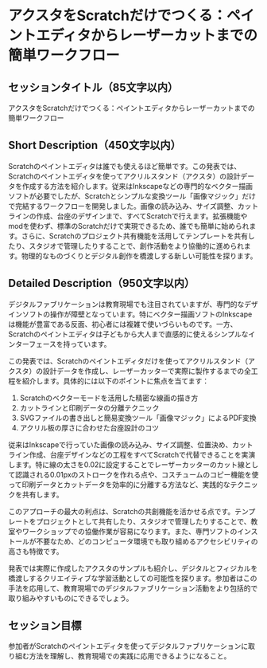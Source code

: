 # アクスタをScratchだけでつくる：ペイントエディタからレーザーカットまでの簡単ワークフロー

## セッションタイトル（85文字以内）
アクスタをScratchだけでつくる：ペイントエディタからレーザーカットまでの簡単ワークフロー

## Short Description（450文字以内）
Scratchのペイントエディタは誰でも使えるほど簡単です。この発表では、Scratchのペイントエディタを使ってアクリルスタンド（アクスタ）の設計データを作成する方法を紹介します。従来はInkscapeなどの専門的なベクター描画ソフトが必要でしたが、Scratchとシンプルな変換ツール「画像マジック」だけで完結するワークフローを開発しました。画像の読み込み、サイズ調整、カットラインの作成、台座のデザインまで、すべてScratchで行えます。拡張機能やmodを使わず、標準のScratchだけで実現できるため、誰でも簡単に始められます。さらに、Scratchのプロジェクト共有機能を活用してテンプレートを共有したり、スタジオで管理したりすることで、創作活動をより協働的に進められます。物理的なものづくりとデジタル創作を橋渡しする新しい可能性を探ります。

## Detailed Description（950文字以内）
デジタルファブリケーションは教育現場でも注目されていますが、専門的なデザインソフトの操作が障壁となっています。特にベクター描画ソフトのInkscapeは機能が豊富である反面、初心者には複雑で使いづらいものです。一方、Scratchのペイントエディタは子どもから大人まで直感的に使えるシンプルなインターフェースを持っています。

この発表では、Scratchのペイントエディタだけを使ってアクリルスタンド（アクスタ）の設計データを作成し、レーザーカッターで実際に製作するまでの全工程を紹介します。具体的には以下のポイントに焦点を当てます：

1. Scratchのベクターモードを活用した精密な線画の描き方
2. カットラインと印刷データの分離テクニック
3. SVGファイルの書き出しと簡易変換ツール「画像マジック」によるPDF変換
4. アクリル板の厚さに合わせた台座設計のコツ

従来はInkscapeで行っていた画像の読み込み、サイズ調整、位置決め、カットライン作成、台座デザインなどの工程をすべてScratchで代替できることを実演します。特に線の太さを0.02に設定することでレーザーカッターのカット線として認識される0.01pxのストロークを作れる点や、コスチュームのコピー機能を使って印刷データとカットデータを効率的に分離する方法など、実践的なテクニックを共有します。

このアプローチの最大の利点は、Scratchの共創機能を活かせる点です。テンプレートをプロジェクトとして共有したり、スタジオで管理したりすることで、教室やワークショップでの協働作業が容易になります。また、専門ソフトのインストールが不要なため、どのコンピュータ環境でも取り組めるアクセシビリティの高さも特徴です。

発表では実際に作成したアクスタのサンプルも紹介し、デジタルとフィジカルを橋渡しするクリエイティブな学習活動としての可能性を探ります。参加者はこの手法を応用して、教育現場でのデジタルファブリケーション活動をより包括的で取り組みやすいものにできるでしょう。

## セッション目標
参加者がScratchのペイントエディタを使ってデジタルファブリケーションに取り組む方法を理解し、教育現場での実践に応用できるようになること。
